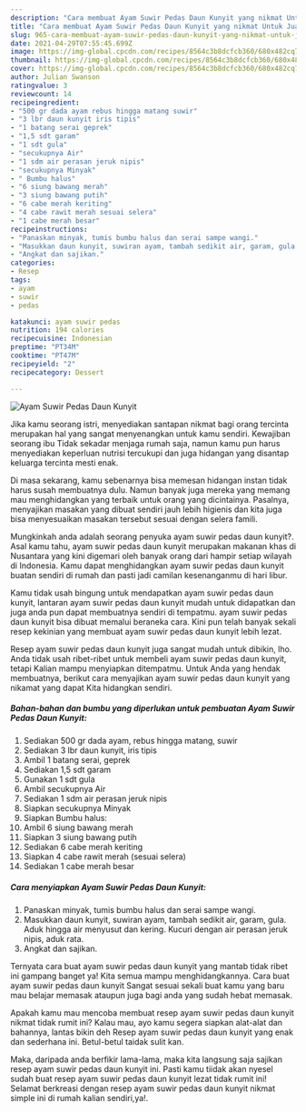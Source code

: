 ```yaml
---
description: "Cara membuat Ayam Suwir Pedas Daun Kunyit yang nikmat Untuk Jualan"
title: "Cara membuat Ayam Suwir Pedas Daun Kunyit yang nikmat Untuk Jualan"
slug: 965-cara-membuat-ayam-suwir-pedas-daun-kunyit-yang-nikmat-untuk-jualan
date: 2021-04-29T07:55:45.699Z
image: https://img-global.cpcdn.com/recipes/8564c3b8dcfcb360/680x482cq70/ayam-suwir-pedas-daun-kunyit-foto-resep-utama.jpg
thumbnail: https://img-global.cpcdn.com/recipes/8564c3b8dcfcb360/680x482cq70/ayam-suwir-pedas-daun-kunyit-foto-resep-utama.jpg
cover: https://img-global.cpcdn.com/recipes/8564c3b8dcfcb360/680x482cq70/ayam-suwir-pedas-daun-kunyit-foto-resep-utama.jpg
author: Julian Swanson
ratingvalue: 3
reviewcount: 14
recipeingredient:
- "500 gr dada ayam rebus hingga matang suwir"
- "3 lbr daun kunyit iris tipis"
- "1 batang serai geprek"
- "1,5 sdt garam"
- "1 sdt gula"
- "secukupnya Air"
- "1 sdm air perasan jeruk nipis"
- "secukupnya Minyak"
- " Bumbu halus"
- "6 siung bawang merah"
- "3 siung bawang putih"
- "6 cabe merah keriting"
- "4 cabe rawit merah sesuai selera"
- "1 cabe merah besar"
recipeinstructions:
- "Panaskan minyak, tumis bumbu halus dan serai sampe wangi."
- "Masukkan daun kunyit, suwiran ayam, tambah sedikit air, garam, gula. Aduk hingga air menyusut dan kering. Kucuri dengan air perasan jeruk nipis, aduk rata."
- "Angkat dan sajikan."
categories:
- Resep
tags:
- ayam
- suwir
- pedas

katakunci: ayam suwir pedas 
nutrition: 194 calories
recipecuisine: Indonesian
preptime: "PT34M"
cooktime: "PT47M"
recipeyield: "2"
recipecategory: Dessert

---
```



![Ayam Suwir Pedas Daun Kunyit](https://img-global.cpcdn.com/recipes/8564c3b8dcfcb360/680x482cq70/ayam-suwir-pedas-daun-kunyit-foto-resep-utama.jpg)

Jika kamu seorang istri, menyediakan santapan nikmat bagi orang tercinta merupakan hal yang sangat menyenangkan untuk kamu sendiri. Kewajiban seorang ibu Tidak sekadar menjaga rumah saja, namun kamu pun harus menyediakan keperluan nutrisi tercukupi dan juga hidangan yang disantap keluarga tercinta mesti enak.

Di masa  sekarang, kamu sebenarnya bisa memesan hidangan instan tidak harus susah membuatnya dulu. Namun banyak juga mereka yang memang mau menghidangkan yang terbaik untuk orang yang dicintainya. Pasalnya, menyajikan masakan yang dibuat sendiri jauh lebih higienis dan kita juga bisa menyesuaikan masakan tersebut sesuai dengan selera famili. 



Mungkinkah anda adalah seorang penyuka ayam suwir pedas daun kunyit?. Asal kamu tahu, ayam suwir pedas daun kunyit merupakan makanan khas di Nusantara yang kini digemari oleh banyak orang dari hampir setiap wilayah di Indonesia. Kamu dapat menghidangkan ayam suwir pedas daun kunyit buatan sendiri di rumah dan pasti jadi camilan kesenanganmu di hari libur.

Kamu tidak usah bingung untuk mendapatkan ayam suwir pedas daun kunyit, lantaran ayam suwir pedas daun kunyit mudah untuk didapatkan dan juga anda pun dapat membuatnya sendiri di tempatmu. ayam suwir pedas daun kunyit bisa dibuat memalui beraneka cara. Kini pun telah banyak sekali resep kekinian yang membuat ayam suwir pedas daun kunyit lebih lezat.

Resep ayam suwir pedas daun kunyit juga sangat mudah untuk dibikin, lho. Anda tidak usah ribet-ribet untuk membeli ayam suwir pedas daun kunyit, tetapi Kalian mampu menyiapkan ditempatmu. Untuk Anda yang hendak membuatnya, berikut cara menyajikan ayam suwir pedas daun kunyit yang nikamat yang dapat Kita hidangkan sendiri.

<!--inarticleads1-->

##### Bahan-bahan dan bumbu yang diperlukan untuk pembuatan Ayam Suwir Pedas Daun Kunyit:

1. Sediakan 500 gr dada ayam, rebus hingga matang, suwir
1. Sediakan 3 lbr daun kunyit, iris tipis
1. Ambil 1 batang serai, geprek
1. Sediakan 1,5 sdt garam
1. Gunakan 1 sdt gula
1. Ambil secukupnya Air
1. Sediakan 1 sdm air perasan jeruk nipis
1. Siapkan secukupnya Minyak
1. Siapkan  Bumbu halus:
1. Ambil 6 siung bawang merah
1. Siapkan 3 siung bawang putih
1. Sediakan 6 cabe merah keriting
1. Siapkan 4 cabe rawit merah (sesuai selera)
1. Sediakan 1 cabe merah besar




<!--inarticleads2-->

##### Cara menyiapkan Ayam Suwir Pedas Daun Kunyit:

1. Panaskan minyak, tumis bumbu halus dan serai sampe wangi.
1. Masukkan daun kunyit, suwiran ayam, tambah sedikit air, garam, gula. Aduk hingga air menyusut dan kering. Kucuri dengan air perasan jeruk nipis, aduk rata.
1. Angkat dan sajikan.




Ternyata cara buat ayam suwir pedas daun kunyit yang mantab tidak ribet ini gampang banget ya! Kita semua mampu menghidangkannya. Cara buat ayam suwir pedas daun kunyit Sangat sesuai sekali buat kamu yang baru mau belajar memasak ataupun juga bagi anda yang sudah hebat memasak.

Apakah kamu mau mencoba membuat resep ayam suwir pedas daun kunyit nikmat tidak rumit ini? Kalau mau, ayo kamu segera siapkan alat-alat dan bahannya, lantas bikin deh Resep ayam suwir pedas daun kunyit yang enak dan sederhana ini. Betul-betul taidak sulit kan. 

Maka, daripada anda berfikir lama-lama, maka kita langsung saja sajikan resep ayam suwir pedas daun kunyit ini. Pasti kamu tiidak akan nyesel sudah buat resep ayam suwir pedas daun kunyit lezat tidak rumit ini! Selamat berkreasi dengan resep ayam suwir pedas daun kunyit nikmat simple ini di rumah kalian sendiri,ya!.

